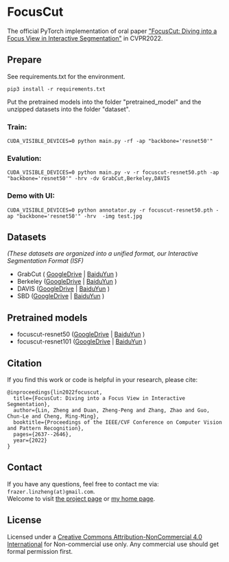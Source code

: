 # FocusCut
The official PyTorch implementation of oral paper ["FocusCut: Diving into a Focus View in Interactive Segmentation"](https://openaccess.thecvf.com/content/CVPR2022/papers/Lin_FocusCut_Diving_Into_a_Focus_View_in_Interactive_Segmentation_CVPR_2022_paper.pdf) in CVPR2022.

## Prepare
See requirements.txt for the environment.
```shell
pip3 install -r requirements.txt
```
Put the pretrained models into the folder "pretrained_model" and the unzipped datasets into the folder "dataset".

### Train:
```shell
CUDA_VISIBLE_DEVICES=0 python main.py -rf -ap "backbone='resnet50'"
```

### Evalution:
```shell
CUDA_VISIBLE_DEVICES=0 python main.py -v -r focuscut-resnet50.pth -ap "backbone='resnet50'" -hrv -dv GrabCut,Berkeley,DAVIS 
```
### Demo with UI: 
```shell
CUDA_VISIBLE_DEVICES=0 python annotator.py -r focuscut-resnet50.pth -ap "backbone='resnet50'" -hrv  -img test.jpg
```

## Datasets
*(These datasets are organized into a unified format, our Interactive Segmentation Format (ISF)*
- GrabCut ( [GoogleDrive](https://drive.google.com/file/d/1CKzgFbk0guEBpewgpMUaWrM_-KSVSUyg/view?usp=sharing) | [BaiduYun](https://pan.baidu.com/s/1Sc3vcHrocYQr9PCvti1Heg?pwd=2hi9) )
- Berkeley ([GoogleDrive](https://drive.google.com/file/d/16GD6Ko3IohX8OsSHvemKG8zqY07TIm_i/view?usp=sharing) | [BaiduYun](https://pan.baidu.com/s/16kAidalC5UWy9payMvlTRA?pwd=4w5g)  )
- DAVIS  ([GoogleDrive](https://drive.google.com/file/d/1-ZOxk3AJXb4XYIW-7w1-AXtB9c8b3lvi/view?usp=sharing) | [BaiduYun](https://pan.baidu.com/s/1hXXxIfFhpaO8P0YqjQEnvQ?pwd=b5kh)  )
- SBD  ([GoogleDrive](https://drive.google.com/file/d/1trmUNY_qI151GiNS3Aqfkskb6kbpam3o/view?usp=sharing) | [BaiduYun](https://pan.baidu.com/s/1ik1pIWCwyKBDq6zsiA0iRA?pwd=t1gk) )

## Pretrained models
- focuscut-resnet50  ([GoogleDrive](https://drive.google.com/file/d/1cNt84bF7p8XYVuVudQlVaTgQyJszw_GC/view?usp=sharing) | [BaiduYun](https://pan.baidu.com/s/14L8AHh4S1bQsxujfNv1xVA?pwd=jjmu) )
- focuscut-resnet101  ([GoogleDrive](https://drive.google.com/file/d/1tmetXPTWnakghDHhm0uToQUsz2cZIfEL/view?usp=sharing) | [BaiduYun](https://pan.baidu.com/s/1MIE4YhdEmYLxbJya6HqmPQ?pwd=ebmv ) )


## Citation
If you find this work or code is helpful in your research, please cite:
```
@inproceedings{lin2022focuscut,
  title={FocusCut: Diving into a Focus View in Interactive Segmentation},
  author={Lin, Zheng and Duan, Zheng-Peng and Zhang, Zhao and Guo, Chun-Le and Cheng, Ming-Ming},
  booktitle={Proceedings of the IEEE/CVF Conference on Computer Vision and Pattern Recognition},
  pages={2637--2646},
  year={2022}
}
```
## Contact
If you have any questions, feel free to contact me via: `frazer.linzheng(at)gmail.com`.  
Welcome to visit [the project page](http://mmcheng.net/focuscut/) or [my home page](https://www.lin-zheng.com/).

## License
Licensed under a [Creative Commons Attribution-NonCommercial 4.0 International](https://creativecommons.org/licenses/by-nc/4.0/) for Non-commercial use only.
Any commercial use should get formal permission first.